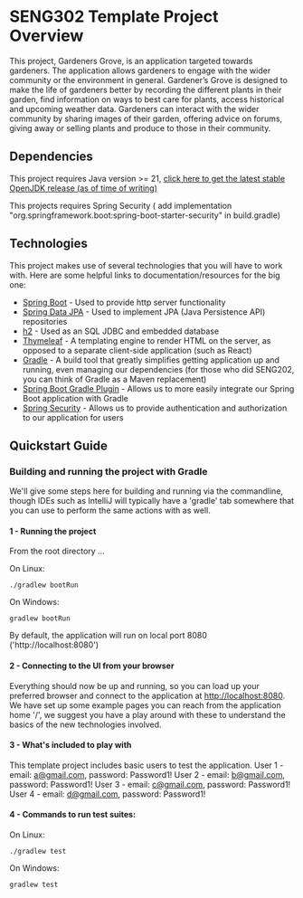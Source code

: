# SENG302 Template Project Overview
This project, Gardeners Grove, is an application targeted towards gardeners. The application allows gardeners to engage with the wider community or the environment in general. Gardener’s Grove is designed to make the life of gardeners better by recording the different plants in their garden, find information on ways to best care for plants, access historical and upcoming weather data. Gardeners can interact with the wider community by sharing images of their garden, offering advice on forums, giving away or selling plants and produce to those in their community.

## Dependencies
This project requires Java version >= 21, [click here to get the latest stable OpenJDK release (as of time of writing)](https://jdk.java.net/21/)

This projects requires Spring Security ( add implementation "org.springframework.boot:spring-boot-starter-security" in build.gradle)


## Technologies
This project makes use of several technologies that you will have to work with. Here are some helpful links to documentation/resources for the big one:

- [Spring Boot](https://spring.io/projects/spring-boot) - Used to provide http server functionality
- [Spring Data JPA](https://spring.io/projects/spring-data-jpa) - Used to implement JPA (Java Persistence API) repositories
- [h2](https://www.h2database.com/html/main.html) - Used as an SQL JDBC and embedded database
- [Thymeleaf](https://www.thymeleaf.org/) - A templating engine to render HTML on the server, as opposed to a separate client-side application (such as React)
- [Gradle](https://gradle.org/) - A build tool that greatly simplifies getting application up and running, even managing our dependencies (for those who did SENG202, you can think of Gradle as a Maven replacement)
- [Spring Boot Gradle Plugin](https://docs.spring.io/spring-boot/docs/3.0.2/gradle-plugin/reference/html/) - Allows us to more easily integrate our Spring Boot application with Gradle
- [Spring Security](https://spring.io/projects/spring-security) - Allows us to provide authentication and authorization to our application for users


## Quickstart Guide

### Building and running the project with Gradle
We'll give some steps here for building and running via the commandline, though IDEs such as IntelliJ will typically 
have a 'gradle' tab somewhere that you can use to perform the same actions with as well. 

#### 1 - Running the project
From the root directory ...

On Linux:
```
./gradlew bootRun
```

On Windows:
```
gradlew bootRun
```

By default, the application will run on local port 8080 ('http://localhost:8080')

#### 2 - Connecting to the UI from your browser
Everything should now be up and running, so you can load up your preferred browser and connect to the application at 
[http://localhost:8080](http://localhost:8080). We have set up some example pages you can reach from the application 
home '/', we suggest you have a play around with these to understand the basics of the new technologies involved.

#### 3 - What's included to play with
This template project includes basic users to test the application.
User 1 - email: a@gmail.com, password: Password1!
User 2 - email: b@gmail.com, password: Password1!
User 3 - email: c@gmail.com, password: Password1!
User 4 - email: d@gmail.com, password: Password1!

#### 4 - Commands to run test suites:

On Linux:
```
./gradlew test
```

On Windows:
```
gradlew test
```
